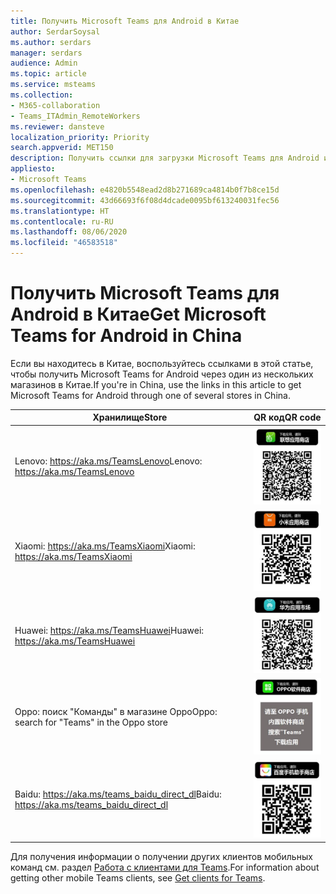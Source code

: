 ```yaml
---
title: Получить Microsoft Teams для Android в Китае
author: SerdarSoysal
ms.author: serdars
manager: serdars
audience: Admin
ms.topic: article
ms.service: msteams
ms.collection:
- M365-collaboration
- Teams_ITAdmin_RemoteWorkers
ms.reviewer: dansteve
localization_priority: Priority
search.appverid: MET150
description: Получить ссылки для загрузки Microsoft Teams для Android из Китая.
appliesto:
- Microsoft Teams
ms.openlocfilehash: e4820b5548ead2d8b271689ca4814b0f7b8ce15d
ms.sourcegitcommit: 43d66693f6f08d4dcade0095bf613240031fec56
ms.translationtype: HT
ms.contentlocale: ru-RU
ms.lasthandoff: 08/06/2020
ms.locfileid: "46583518"
---
```

# <a name="get-microsoft-teams-for-android-in-china"></a><span data-ttu-id="fab44-103">Получить Microsoft Teams для Android в Китае</span><span class="sxs-lookup"><span data-stu-id="fab44-103">Get Microsoft Teams for Android in China</span></span>

<span data-ttu-id="fab44-104">Если вы находитесь в Китае, воспользуйтесь ссылками в этой статье, чтобы получить Microsoft Teams for Android через один из нескольких магазинов в Китае.</span><span class="sxs-lookup"><span data-stu-id="fab44-104">If you're in China, use the links in this article to get Microsoft Teams for Android through one of several stores in China.</span></span>


|<span data-ttu-id="fab44-105">Хранилище</span><span class="sxs-lookup"><span data-stu-id="fab44-105">Store</span></span>  |<span data-ttu-id="fab44-106">QR код</span><span class="sxs-lookup"><span data-stu-id="fab44-106">QR code</span></span>  |
|---------|---------|
| <span data-ttu-id="fab44-107">Lenovo: https://aka.ms/TeamsLenovo</span><span class="sxs-lookup"><span data-stu-id="fab44-107">Lenovo: https://aka.ms/TeamsLenovo</span></span>      | ![QR-код для команд на Android в магазине Lenovo](media/get-teams-android-in-china-lenovo.png)        |
| <span data-ttu-id="fab44-109">Xiaomi: https://aka.ms/TeamsXiaomi</span><span class="sxs-lookup"><span data-stu-id="fab44-109">Xiaomi: https://aka.ms/TeamsXiaomi</span></span>     |![QR-код для команд на Android от магазина Xiaomi](media/get-teams-android-in-china-xiaomi.png)         |
|<span data-ttu-id="fab44-111">Huawei: https://aka.ms/TeamsHuawei</span><span class="sxs-lookup"><span data-stu-id="fab44-111">Huawei: https://aka.ms/TeamsHuawei</span></span>     | ![QR-код для команд на Android от магазина Huawei](media/get-teams-android-in-china-huawei.png)        |
|<span data-ttu-id="fab44-113">Oppo: поиск "Команды" в магазине Oppo</span><span class="sxs-lookup"><span data-stu-id="fab44-113">Oppo: search for "Teams" in the Oppo store</span></span>     | ![QR-код для команд на Android от магазина Oppo](media/get-teams-android-in-china-oppo.png)        |
|<span data-ttu-id="fab44-115">Baidu: https://aka.ms/teams_baidu_direct_dl</span><span class="sxs-lookup"><span data-stu-id="fab44-115">Baidu: https://aka.ms/teams_baidu_direct_dl</span></span>     | ![QR-код для команд на Android от магазина Baidu](media/get-teams-android-in-china-baidu.png)        |

<span data-ttu-id="fab44-117">Для получения информации о получении других клиентов мобильных команд см. раздел [Работа с клиентами для Teams](get-clients.md#mobile-clients).</span><span class="sxs-lookup"><span data-stu-id="fab44-117">For information about getting other mobile Teams clients, see [Get clients for Teams](get-clients.md#mobile-clients).</span></span>
